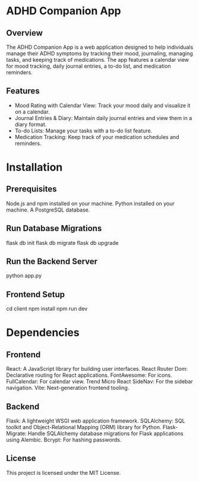 # ADHD Companion App

## Overview
The ADHD Companion App is a web application designed to help individuals manage their ADHD symptoms by tracking their mood, journaling, managing tasks, and keeping track of medications. The app features a calendar view for mood tracking, daily journal entries, a to-do list, and medication reminders.

## Features
- Mood Rating with Calendar View: Track your mood daily and visualize it on a calendar.
- Journal Entries & Diary: Maintain daily journal entries and view them in a diary format.
- To-do Lists: Manage your tasks with a to-do list feature.
- Medication Tracking: Keep track of your medication schedules and reminders.

# Installation
## Prerequisites
Node.js and npm installed on your machine.
Python installed on your machine.
A PostgreSQL database.
## Run Database Migrations
flask db init
flask db migrate
flask db upgrade
## Run the Backend Server
python app.py
## Frontend Setup
cd client
npm install
npm run dev

# Dependencies
## Frontend
React: A JavaScript library for building user interfaces.
React Router Dom: Declarative routing for React applications.
FontAwesome: For icons.
FullCalendar: For calendar view.
Trend Micro React SideNav: For the sidebar navigation.
Vite: Next-generation frontend tooling.
## Backend
Flask: A lightweight WSGI web application framework.
SQLAlchemy: SQL toolkit and Object-Relational Mapping (ORM) library for Python.
Flask-Migrate: Handle SQLAlchemy database migrations for Flask applications using Alembic.
Bcrypt: For hashing passwords.

## License
This project is licensed under the MIT License.

